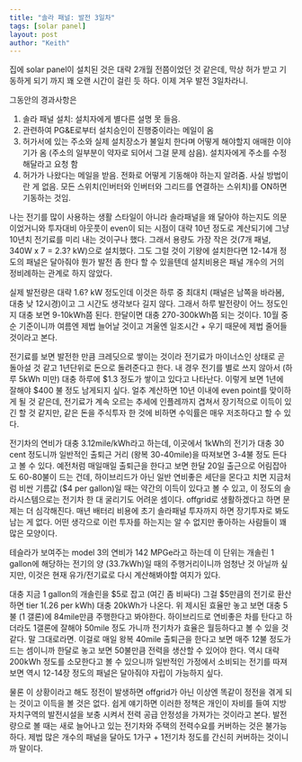 ```yaml
---
title: "솔라 패널: 발전 3일차"
tags: [solar panel]
layout: post
author: "Keith"
---
```


집에 solar panel이 설치된 것은 대략 2개월 전쯤이었던 것 같은데, 막상 허가 받고 기동하게 되기 까지 꽤 오랜 시간이 걸린 듯 하다. 이제 겨우 발전 3일차라니.

그동안의 경과사항은

1) 솔라 패널 설치: 설치자에게 별다른 설명 못 들음.
2) 관련하여 PG&E로부터 설치승인이 진행중이라는 메일이 옴
3) 허가서에 있는 주소와 실제 설치장소가 불일치 한다며 어떻게 해야할지 애매한 이야기가 옴 (주소의 일부분이 약자로 되어서 그걸 문제 삼음). 설치자에게 주소를 수정해달라고 요청 함
4) 허가가 나왔다는 메일을 받음. 전화로 어떻게 기동해야 하는지 알려줌. 사실 방법이란 게 없음. 모든 스위치(인버터와 인버터와 그리드를 연결하는 스위치)를 ON하면 기동하는 것임.

나는 전기를 많이 사용하는 생활 스타일이 아니라 솔라패널을 왜 달아야 하는지도 의문이었거니와 투자대비 아웃풋이 even이 되는 시점이 대략 10년 정도로 계산되기에 그냥 10년치 전기료를 미리 내는 것이구나 했다. 그래서 용량도 가장 작은 것(7개 패널, 340W x 7 = 2.3? kW)으로 설치했다. 그도 그럴 것이 기왕에 설치한다면 12-14개 정도의 패널은 달아줘야 뭔가 발전 좀 한다 할 수 있을텐데 설치비용은 패널 개수의 거의 정비례하는 관계로 하지 않았다.

실제 발전량은 대략 1.6? kW 정도인데 이것은 하루 중 최대치 (패널은 남쪽을 바라봄, 대충 낮 12시경)이고 그 시간도 생각보다 길지 않다. 그래서 하루 발전량이 어느 정도인지 대충 보면 9-10kWh쯤 된다. 한달이면 대충 270-300kWh쯤 되는 것이다. 10월 중순 기준이니까 여름엔 제법 늘어날 것이고 겨울엔 일조시간 + 우기 때문에 제법 줄어들 것이라고 본다. 

전기료를 보면 발전한 만큼 크레딧으로 쌓이는 것이라 전기료가 마이너스인 상태로 곧 돌아설 것 같고 1년단위로 돈으로 돌려준다고 한다. 내 경우 전기를 별로 쓰지 않아서 (하루 5kWh 미만) 대충 하루에 $1.3 정도가 쌓이고 있다고 나타난다. 이렇게 보면 1년에 잘해야 $400 불 정도 남게되지 싶다. 얼추 계산하면 10년 이내에 even point를 맞이하게 될 것 같은데, 전기료가 계속 오르는 추세에 인플레까지 겹쳐서 장기적으로 이득이 있긴 할 것 같지만, 같은 돈을 주식투자 한 것에 비하면 수익률은 매우 저조하다고 할 수 있다.

전기차의 연비가 대충 3.12mile/kWh라고 하는데, 이곳에서 1kWh의 전기가 대충 30 cent 정도니까 일반적인 출퇴근 거리 (왕복 30-40mile)을 따져보면 3-4불 정도 든다고 볼 수 있다. 예전처럼 매일매일 출퇴근을 한다고 보면 한달 20일 출근으로 어림잡아도 60-80불이 드는 건데, 하이브리드가 아닌 일반 연비좋은 세단을 몬다고 치면 지금처럼 비싼 기름값 ($4 per gallon)일 때는 약간의 이득이 있다고 볼 수 있고, 이 정도의 솔라시스템으로는 전기차 한 대 굴리기도 어려운 셈이다. offgrid로 생활하겠다고 하면 문제는 더 심각해진다. 매년 배터리 비용에 초기 솔라패널 투자까지 하면 장기투자로 봐도 남는 게 없다. 어떤 생각으로 이런 투자를 하는지는 알 수 없지만 좋아하는 사람들이 꽤 많은 모양이다.

테슬라가 보여주는 model 3의 연비가 142 MPGe라고 하는데 이 단위는 개솔린 1 gallon에 해당하는 전기의 양 (33.7kWh)일 때의 주행거리이니까 엄청난 것 아닐까 싶지만, 이것은 현재 유가/전기료로 다시 계산해봐야할 여지가 있다.

대충 지금 1 gallon의 개솔린을 $5로 잡고 (여긴 좀 비싸다) 그걸 $5만큼의 전기로 환산하면 tier 1(.26 per kWh) 대충 20kWh가 나온다. 위 제시된 효율만 놓고 보면 대충 5불 (1 갤론)에 84mile만큼 주행한다고 봐야한다. 하이브리드로 연비좋은 차를 탄다고 하더라도 1갤론에 잘해야 50mile 정도 가니까 전기차가 효율은 월등하다고 볼 수 있을 것 같다. 말 그대로라면. 이걸로 매일 왕복 40mile 출퇴근을 한다고 보면 매주 12불 정도가 드는 셈이니까 한달로 놓고 보면 50불만큼 전력을 생산할 수 있어야 한다. 역시 대략 200kWh 정도를 소모한다고 볼 수 있으니까 일반적인 가정에서 소비되는 전기를 따져보면 역시 12-14장 정도의 패널은 달아줘야 자립이 가능하지 싶다. 

물론 이 상황이라고 해도 정전이 발생하면 offgrid가 아닌 이상엔 똑같이 정전을 겪게 되는 것이고 이득을 볼 것은 없다. 쉽게 얘기하면 이러한 정책은 개인이 자비를 들여 지방자치구역의 발전시설을 보충 시켜서 전력 공급 안정성을 가져가는 것이라고 본다. 발전량으로 볼 때는 새로 늘어나고 있는 전기차와 주택의 전력수요를 커버하는 것은 불가능하다. 제법 많은 개수의 패널을 달아도 1가구 + 1전기차 정도를 간신히 커버하는 것이니까 말이다. 
